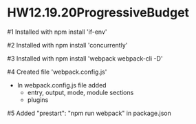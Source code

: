 # HW12.19.20ProgressiveBudget

#1 Installed with npm install 'if-env'

#2 Installed with npm install 'concurrently'

#3 Installed with npm install 'webpack webpack-cli -D'

#4 Created file 'webpack.config.js'
- In webpack.config.js file added
    - entry, output, mode, module sections
    - plugins

#5 Added "prestart": "npm run webpack" in package.json

